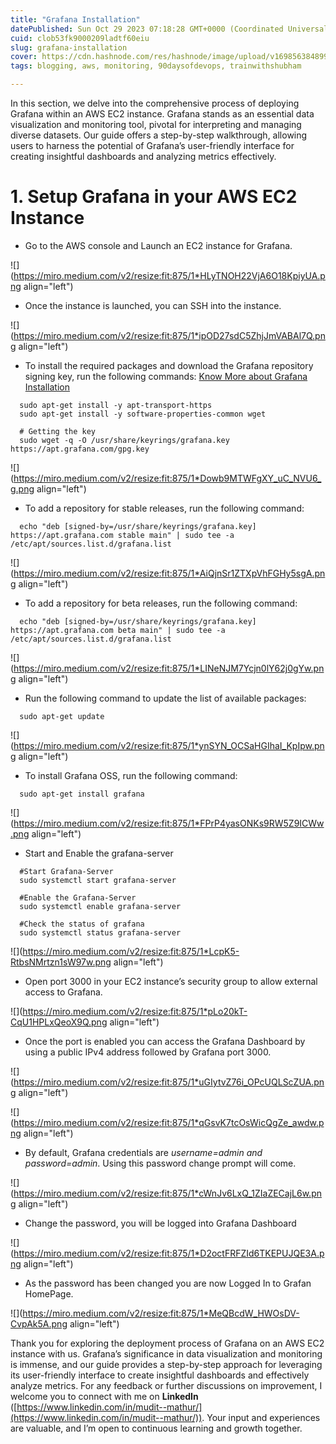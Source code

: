 ```yaml
---
title: "Grafana Installation"
datePublished: Sun Oct 29 2023 07:18:28 GMT+0000 (Coordinated Universal Time)
cuid: clob53fk9000209ladtf60eiu
slug: grafana-installation
cover: https://cdn.hashnode.com/res/hashnode/image/upload/v1698563848993/7146fbec-2c87-4a12-ad7f-a75598a3093b.png
tags: blogging, aws, monitoring, 90daysofdevops, trainwithshubham

---
```


In this section, we delve into the comprehensive process of deploying Grafana within an AWS EC2 instance. Grafana stands as an essential data visualization and monitoring tool, pivotal for interpreting and managing diverse datasets. Our guide offers a step-by-step walkthrough, allowing users to harness the potential of Grafana’s user-friendly interface for creating insightful dashboards and analyzing metrics effectively.

# **1\. Setup Grafana in your AWS EC2 Instance**

* Go to the AWS console and Launch an EC2 instance for Grafana.
    

![](https://miro.medium.com/v2/resize:fit:875/1*HLyTNOH22VjA6O18KpiyUA.png align="left")

* Once the instance is launched, you can SSH into the instance.
    

![](https://miro.medium.com/v2/resize:fit:875/1*ipOD27sdC5ZhjJmVABAl7Q.png align="left")

* To install the required packages and download the Grafana repository signing key, run the following commands: [Know More about Grafana Installation](https://grafana.com/docs/grafana/latest/setup-grafana/installation/)
    

```plaintext
  sudo apt-get install -y apt-transport-https
  sudo apt-get install -y software-properties-common wget

  # Getting the key
  sudo wget -q -O /usr/share/keyrings/grafana.key https://apt.grafana.com/gpg.key
```

![](https://miro.medium.com/v2/resize:fit:875/1*Dowb9MTWFgXY_uC_NVU6_g.png align="left")

* To add a repository for stable releases, run the following command:
    

```plaintext
  echo "deb [signed-by=/usr/share/keyrings/grafana.key] https://apt.grafana.com stable main" | sudo tee -a /etc/apt/sources.list.d/grafana.list
```

![](https://miro.medium.com/v2/resize:fit:875/1*AiQjnSr1ZTXpVhFGHy5sgA.png align="left")

* To add a repository for beta releases, run the following command:
    

```plaintext
  echo "deb [signed-by=/usr/share/keyrings/grafana.key] https://apt.grafana.com beta main" | sudo tee -a /etc/apt/sources.list.d/grafana.list
```

![](https://miro.medium.com/v2/resize:fit:875/1*LINeNJM7Ycjn0lY62j0gYw.png align="left")

* Run the following command to update the list of available packages:
    

```plaintext
  sudo apt-get update
```

![](https://miro.medium.com/v2/resize:fit:875/1*ynSYN_OCSaHGIhaI_KpIpw.png align="left")

* To install Grafana OSS, run the following command:
    

```plaintext
  sudo apt-get install grafana
```

![](https://miro.medium.com/v2/resize:fit:875/1*FPrP4yasONKs9RW5Z9ICWw.png align="left")

* Start and Enable the grafana-server
    

```plaintext
  #Start Grafana-Server
  sudo systemctl start grafana-server

  #Enable the Grafana-Server
  sudo systemctl enable grafana-server

  #Check the status of grafana
  sudo systemctl status grafana-server
```

![](https://miro.medium.com/v2/resize:fit:875/1*LcpK5-RtbsNMrtzn1sW97w.png align="left")

* Open port 3000 in your EC2 instance’s security group to allow external access to Grafana.
    

![](https://miro.medium.com/v2/resize:fit:875/1*pLo20kT-CqU1HPLxQeoX9Q.png align="left")

* Once the port is enabled you can access the Grafana Dashboard by using a public IPv4 address followed by Grafana port 3000.
    

![](https://miro.medium.com/v2/resize:fit:875/1*uGIytvZ76i_OPcUQLScZUA.png align="left")

![](https://miro.medium.com/v2/resize:fit:875/1*qGsvK7tcOsWicQgZe_awdw.png align="left")

* By default, Grafana credentials are *username=admin and password=admin*. Using this password change prompt will come.
    

![](https://miro.medium.com/v2/resize:fit:875/1*cWnJv6LxQ_1ZIaZECajL6w.png align="left")

* Change the password, you will be logged into Grafana Dashboard
    

![](https://miro.medium.com/v2/resize:fit:875/1*D2octFRFZId6TKEPUJQE3A.png align="left")

* As the password has been changed you are now Logged In to Grafan HomePage.
    

![](https://miro.medium.com/v2/resize:fit:875/1*MeQBcdW_HWOsDV-CvpAk5A.png align="left")

Thank you for exploring the deployment process of Grafana on an AWS EC2 instance with us. Grafana’s significance in data visualization and monitoring is immense, and our guide provides a step-by-step approach for leveraging its user-friendly interface to create insightful dashboards and effectively analyze metrics. For any feedback or further discussions on improvement, I welcome you to connect with me on **LinkedIn** ([https://www.linkedin.com/in/mudit--mathur/](https://www.linkedin.com/in/mudit--mathur/)). Your input and experiences are valuable, and I’m open to continuous learning and growth together.